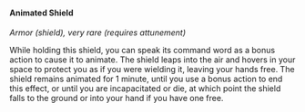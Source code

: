 #### Animated Shield
<!-- markdownlint-disable link-image-reference-definitions -->
[_metadata_:item_name]:- "Animated Shield"
[_metadata_:item_type]:- "Armor"
[_metadata_:armor_type]:- "shield"
[_metadata_:armor_modification]:- "false"
[_metadata_:ac_modifier]:- "+2"
[_metadata_:item_rarity]:- "very rare"
[_metadata_:item_cursed]:- "false"
[_metadata_:requires_attunement]:- "true"
[_metadata_:requires_attunement_by_alignment]:- "any"
[_metadata_:requires_attunement_by_ancestry]:- "any"
[_metadata_:requires_attunement_by_class]:- "any"
[_metadata_:requires_attunement_by_spellcaster]:- "false"
<!-- markdownlint-disable-next-line no-emphasis-as-heading -->
_Armor (shield), very rare (requires attunement)_

While holding this shield, you can speak its command word as a bonus action to cause it to animate.
The shield leaps into the air and hovers in your space to protect you as if you were wielding it, leaving your hands free.
The shield remains animated for 1 minute, until you use a bonus action to end this effect, or until you are incapacitated or die, at which point the shield falls to the ground or into your hand if you have one free.

